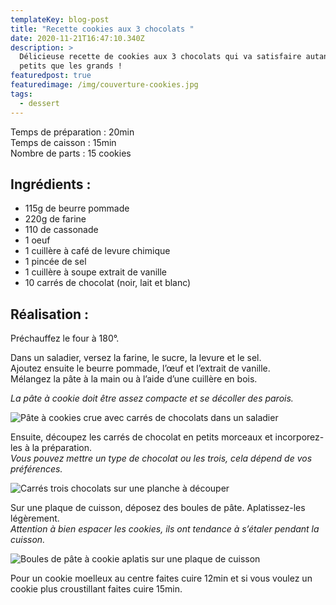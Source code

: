 ```yaml
---
templateKey: blog-post
title: "Recette cookies aux 3 chocolats "
date: 2020-11-21T16:47:10.340Z
description: >
  Délicieuse recette de cookies aux 3 chocolats qui va satisfaire autant les
  petits que les grands !
featuredpost: true
featuredimage: /img/couverture-cookies.jpg
tags:
  - dessert
---
```

Temps de préparation : 20min\
Temps de caisson : 15min\
Nombre de parts : 15 cookies

## Ingrédients :

* 115g de beurre pommade
* 220g de farine
* 110 de cassonade
* 1 oeuf
* 1 cuillère à café de levure chimique
* 1 pincée de sel
* 1 cuillère à soupe extrait de vanille
* 10 carrés de chocolat (noir, lait et blanc)

## Réalisation :

Préchauffez le four à 180°.

Dans un saladier, versez la farine, le sucre, la levure et le sel.\
Ajoutez ensuite le beurre pommade, l’œuf et l’extrait de vanille. \
Mélangez la pâte à la main ou à l’aide d’une cuillère en bois.

*La pâte à cookie doit être assez compacte et se décoller des parois.*

![Pâte à cookies crue avec carrés de chocolats dans un saladier ](/img/pate-a-cookies-crus.jpg "Pâte à cookies crue")

Ensuite, découpez les carrés de chocolat en petits morceaux et incorporez-les à la préparation.\
*Vous pouvez mettre un type de chocolat ou les trois, cela dépend de vos préférences.*

![Carrés trois chocolats sur une planche à découper](/img/trois-chocolats.jpg "Trois chocolats")

Sur une plaque de cuisson, déposez des boules de pâte. Aplatissez-les légèrement.\
*Attention à bien espacer les cookies, ils ont tendance à s’étaler pendant la cuisson.*

![Boules de pâte à cookie aplatis sur une plaque de cuisson ](/img/cookies-plaque-de-cuisson.jpg "Cookies avant cuisson ")

Pour un cookie moelleux au centre faites cuire 12min et si vous voulez un cookie plus croustillant faites cuire 15min.